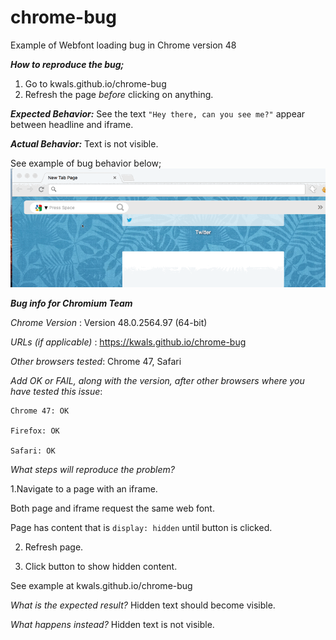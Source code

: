 # chrome-bug
Example of Webfont loading bug in Chrome version 48

***How to reproduce the bug;***
1. Go to kwals.github.io/chrome-bug
2. Refresh the page _before_ clicking on anything.


***Expected Behavior:***
See the text `"Hey there, can you see me?"` appear between headline and iframe.


***Actual Behavior:***
Text is not visible.

See example of bug behavior below;
![text does not load](/reproduce-bug.gif "How to Reproduce the Issue")






***Bug info for Chromium Team***


_Chrome Version_ : Version 48.0.2564.97 (64-bit)

_URLs (if applicable)_ : https://kwals.github.io/chrome-bug

_Other browsers tested_: Chrome 47, Safari

_Add OK or FAIL, along with the version, after other browsers where you have tested this issue_:

    Chrome 47: OK
    
    Firefox: OK
    
    Safari: OK
    

_What steps will reproduce the problem?_


1.Navigate to a page with an iframe. 

  Both page and iframe request the same web font.
  
  Page has content that is `display: hidden` until button is clicked.
  
  
2. Refresh page.



3. Click button to show hidden content.


See example at kwals.github.io/chrome-bug


_What is the expected result?_
Hidden text should become visible.


_What happens instead?_
Hidden text is not visible.

